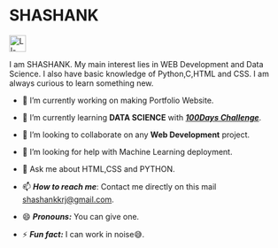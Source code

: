 # SHASHANK
  
<a href="https://www.linkedin.com/in/shashank-a12a851a0/"><img src="https://i.ibb.co/YftdBM1/LI-In-Bug.png" alt="LI-In-Bug" border="0" width=30px></a>

I am SHASHANK. My main interest lies in WEB Development and Data Science. I also have basic knowledge of Python,C,HTML and CSS. I am always curious to learn something new.
- 🔭 I’m currently working on making Portfolio Website.
- 🌱 I’m currently learning **DATA SCIENCE** with ***[100Days Challenge](https://100days.codes/)***.
- 👯 I’m looking to collaborate on any **Web Development** project.
- 🤔 I’m looking for help with Machine Learning deployment.

- 💬 Ask me about HTML,CSS and PYTHON.

- 📫 ***How to reach me***: Contact me directly on this mail [shashankkrj@gmail.com](mailto:shashankkrj@gmail.com).

- 😄 ***Pronouns:*** You can give one.

- ⚡ ***Fun fact:*** I can work in noise😅. 
